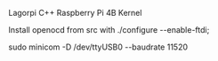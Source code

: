 Lagorpi C++ Raspberry Pi 4B Kernel

Install openocd from src with     ./configure --enable-ftdi;                               

sudo minicom -D /dev/ttyUSB0 --baudrate 11520


